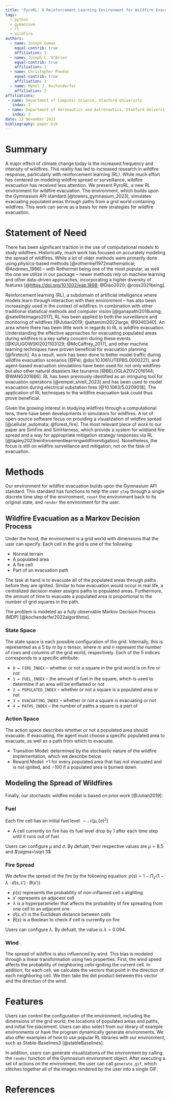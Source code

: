 ```yaml
---
title: 'PyroRL: A Reinforcement Learning Environment for Wildfire Evacuation'
tags:
  - python
  - gymanisum
  - rl
  - wildfire
authors:
  - name: Joseph Guman
    equal-contrib: true
    affiliation: 1
  - name: Joseph C. O'Brien
    equal-contrib: true
    affiliation: 1
  - name: Christopher Pondoc
    equal-contrib: true
    affiliation: 1
  - name: Mykel J. Kochenderfer
    affiliation: 2
affiliations:
 - name: Department of Computer Science, Stanford University
   index: 1
 - name: Department of Aeronautics and Astronautics, Stanford University
   index: 2
date: 13 November 2023
bibliography: paper.bib
---
```


# Summary

A major effect of climate change today is the increased frequency and intensity of wildfires. This reality has led to increased research in wildfire response, particularly with reinforcement learning (RL). While much effort has centered on modeling wildfire spread or surveillance, wildfire evacuation has received less attention. We present PyroRL, a new RL environment for wildfire evacuation. The environment, which builds upon the Gymnasium API standard [@towers_gymnasium_2023], simulates evacuating populated areas through paths from a grid world containing wildfires. This work can serve as a basis for new strategies for wildfire evacuation.

# Statement of Need

There has been significant traction in the use of computational models to study wildfires. Historically, much work has focused on accurately modeling the spread of wildfires. While a lot of older methods were primarily done using physics-based methods  [@rothermel1972mathematical; @Andrews_1986] – with Rothermel being one of the most popular, as well the one we utilize in our package – newer methods rely on machine learning and other data-driven approaches, incorporating a higher diversity of features  [@https://doi.org/10.1002/eap.1898; @Diao2020; @ross2021being].

Reinforcement learning (RL), a subdomain of artificial intelligence where models learn through interaction with their environment – has also been increasingly used in the context of wildfires. In combination with other traditional statistical methods and computer vision [@ganapathi2018using; @satelliteimages2017], RL has been applied to both the surveillance and monitoring of wildfires [@Julian2019; @altamimi2022large; @9340340]. An area where there has been little work in regards to RL is wildfire evacuation. Understanding the effective approaches for evacuating populated areas during wildfires is a key safety concern during these events [@KULIGOWSKI2021103129; @McCaffrey_2017], and other machine learning techniques have proven beneficial for evacuation planning [@firetech]. As a result, work has been done to better model traffic during wildfire evacuation scenarios [@Pel; @doi:10.1061/JTEPBS.0000221], and agent-based evacuation simulations have been used for not only wildfires but also other natural disasters like tsunamis [@BELOGLAZOV2016144; @WANG201686]. RL has been previously identified as an intriguing tool for evacuation operations [@rempel_shiell_2023] and has been used to model evacuation during electrical substation fires [@10.1063/5.0209018]. The application of RL techniques to the wildfire evacuation task could thus prove beneficial. 

Given the growing interest in studying wildfires through a computational lens, there have been developments in simulators for wildfires. A lot of open-source software focus on providing a visualization of wildfire spread [@cellular_automata; @forest_fire]. The most relevant piece of work to our paper are SimFire and SimHarness, which provide a system for wildland fire spread and a way for appropriate mitigation strategy responses via RL [@tapley2023reinforcementlearningwildfiremitigation]. Nonetheless, the focus is still on wildfire surveillance and mitigation, not on the task of evacuation.


# Methods

Our environment for wildfire evacuation builds upon the Gymnasium API standard. This standard has functions to help the user `step` through a single discrete time step of the environment, `reset` the environment back to its original state, and `render` the environment for the user.

## Wildfire Evacuation as a Markov Decision Process

Under the hood, the environment is a grid world with dimensions that the user can specify. Each cell in the grid is one of the following:

- Normal terrain
- A populated area
- A fire cell
- Part of an evacuation path

The task at hand is to evacuate all of the populated areas through paths before they are ignited. Similar to how evacuation would occur in real life, a centralized decision maker assigns paths to populated areas. Furthermore, the amount of time to evacuate a populated area is proportional to the number of grid squares in the path.

The problem is modeled as a fully observable Markov Decision Process (MDP) [@kochenderfer2022algorithms].
 
### State Space

The state space is each possible configuration of the grid. Internally, this is represented as a $5$ by $m$ by $n$ tensor, where $m$ and $n$ represent the number of rows and columns of the grid world, respectively. Each of the $5$ indices corresponds to a specific attribute:

- `0 = FIRE_INDEX` – whether or not a square in the grid world is on fire or not
- `1 = FUEL_INDEX` – the amount of fuel in the square, which is used to determine if an area will be enflamed or not
- `2 = POPULATED_INDEX` – whether or not a square is a populated area or not
- `3 = EVACUATING_INDEX` – whether or not a square is evacuating or not
- `4 = PATHS_INDEX` – the number of paths a square is a part of

### Action Space
The action space describes whether or not a populated area should evacuate. If evacuating, the agent must choose a specific populated area to evacuate, as well as a path from which to evacuate.

- Transition Model: determined by the stochastic nature of the wildfire implementation, which we describe below
- Reward Model: $+1$ for every populated area that has not evacuated and is not ignited, and $-100$ if a populated area is burned down

## Modeling the Spread of Wildfires

Finally, our stochastic wildfire model is based on prior work [@Julian2019]:

### Fuel

Each fire cell has an initial fuel level $\sim \mathcal{N}(\mu, \, (\sigma)^{2})$

- A cell currently on fire has its fuel level drop by $1$ after each time step until it runs out of fuel

Users can configure $\mu$ and $\sigma$. By defualt, their respective values are $\mu=8.5$ and $\sigma=\sqrt 3$

### Fire Spread

We define the spread of the fire by the following equation: $p(s)=1-\Pi_{s'}(1 - \lambda \cdot d(s,s') \cdot B(s'))$

- $p(s)$ represents the probability of non-inflamed cell $s$ alighting
- $s'$ represents an adjacent cell
- $\lambda$ is a hyperparameter that affects the probability of fire spreading from one cell to an adjacent one
- $d(s,s')$ is the Euclidean distance between cells
- $B(s)$ is a Boolean to check if cell is currently on fire

Users can configure $\lambda$. By defualt, the value is $\lambda=0.094$.

### Wind

The spread of wildfire is also influenced by wind. This bias is modeled through a linear transformation using two properties. First, the wind speed affects the probability of neighboring cells igniting the current cell. In addition, for each cell, we calculate the vectors that point in the direction of each neighboring cell. We then take the dot product between this vector and the direction of the wind.

# Features

Users can control the configuration of the environment, including the dimensions of the grid world, the locations of populated areas and paths, and initial fire placement. Users can also select from our library of example environments or have the program dynamically generate environments. We also offer examples of how to use popular RL libraries with our environment, such as Stable-Baselines3 [@stableBaselines].

In addition, users can generate visualizations of the environment by calling the `render` function of the Gymnasium environment object. After executing a set of actions on the environment, the user can call `generate_gif`, which stitches together all of the images rendered by the user into a single GIF.

# References
